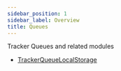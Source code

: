 ```yaml
---
sidebar_position: 1
sidebar_label: Overview
title: Queues
---
```


Tracker Queues and related modules

- [TrackerQueueLocalStorage](/tracking/browser/api-reference/queues/TrackerQueueLocalStorage.md)

